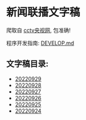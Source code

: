 # 新闻联播文字稿

爬取自 [cctv央视网](https://tv.cctv.com/), 包准确!

程序开发指南: [DEVELOP.md](./DEVELOP.md)

<!-- 开源地址: https://github.com/DuckBurnIncense/xin-wen-lian-bo -->

## 文字稿目录: 

<!-- INSERT -->
- [20220929](./news/20220929.md)
- [20220928](./news/20220928.md)
- [20220927](./news/20220927.md)
- [20220926](./news/20220926.md)
- [20220925](./news/20220925.md)
- [20220924](./news/20220924.md)


<!-- &copy; 2022 DuckBurnIncense 开源地址: https://github.com/DuckBurnIncense/xin-wen-lian-bo -->
